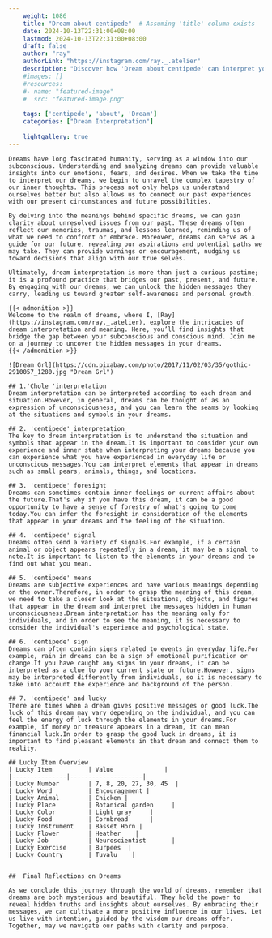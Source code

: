 ```yaml
---
    weight: 1086
    title: "Dream about centipede"  # Assuming 'title' column exists
    date: 2024-10-13T22:31:00+08:00
    lastmod: 2024-10-13T22:31:00+08:00
    draft: false
    author: "ray"
    authorLink: "https://instagram.com/ray._.atelier"
    description: "Discover how 'Dream about centipede' can interpret your future and uncover its significant meanings in your life."
    #images: []
    #resources:
    #- name: "featured-image"
    #  src: "featured-image.png"
    
    tags: ['centipede', 'about', 'Dream']
    categories: ["Dream Interpretation"]
    
    lightgallery: true
---
```

    
    Dreams have long fascinated humanity, serving as a window into our subconscious. Understanding and analyzing dreams can provide valuable insights into our emotions, fears, and desires. When we take the time to interpret our dreams, we begin to unravel the complex tapestry of our inner thoughts. This process not only helps us understand ourselves better but also allows us to connect our past experiences with our present circumstances and future possibilities.
    
    By delving into the meanings behind specific dreams, we can gain clarity about unresolved issues from our past. These dreams often reflect our memories, traumas, and lessons learned, reminding us of what we need to confront or embrace. Moreover, dreams can serve as a guide for our future, revealing our aspirations and potential paths we may take. They can provide warnings or encouragement, nudging us toward decisions that align with our true selves.
    
    Ultimately, dream interpretation is more than just a curious pastime; it is a profound practice that bridges our past, present, and future. By engaging with our dreams, we can unlock the hidden messages they carry, leading us toward greater self-awareness and personal growth.
    
    {{< admonition >}}
    Welcome to the realm of dreams, where I, [Ray](https://instagram.com/ray._.atelier), explore the intricacies of dream interpretation and meaning. Here, you’ll find insights that bridge the gap between your subconscious and conscious mind. Join me on a journey to uncover the hidden messages in your dreams.
    {{< /admonition >}}
    
    ![Dream Grl](https://cdn.pixabay.com/photo/2017/11/02/03/35/gothic-2910057_1280.jpg "Dream Grl")
    
    ## 1.'Chole 'interpretation
    Dream interpretation can be interpreted according to each dream and situation.However, in general, dreams can be thought of as an expression of unconsciousness, and you can learn the seams by looking at the situations and symbols in your dreams.
    
    ## 2. 'centipede' interpretation
    The key to dream interpretation is to understand the situation and symbols that appear in the dream.It is important to consider your own experience and inner state when interpreting your dreams because you can experience what you have experienced in everyday life or unconscious messages.You can interpret elements that appear in dreams such as small pears, animals, things, and locations.
    
    ## 3. 'centipede' foresight
    Dreams can sometimes contain inner feelings or current affairs about the future.That's why if you have this dream, it can be a good opportunity to have a sense of forestry of what's going to come today.You can infer the foresight in consideration of the elements that appear in your dreams and the feeling of the situation.
    
    ## 4. 'centipede' signal
    Dreams often send a variety of signals.For example, if a certain animal or object appears repeatedly in a dream, it may be a signal to note.It is important to listen to the elements in your dreams and to find out what you mean.
    
    ## 5. 'centipede' means
    Dreams are subjective experiences and have various meanings depending on the owner.Therefore, in order to grasp the meaning of this dream, we need to take a closer look at the situations, objects, and figures that appear in the dream and interpret the messages hidden in human unconsciousness.Dream interpretation has the meaning only for individuals, and in order to see the meaning, it is necessary to consider the individual's experience and psychological state.
    
    ## 6. 'centipede' sign
    Dreams can often contain signs related to events in everyday life.For example, rain in dreams can be a sign of emotional purification or change.If you have caught any signs in your dreams, it can be interpreted as a clue to your current state or future.However, signs may be interpreted differently from individuals, so it is necessary to take into account the experience and background of the person.
    
    ## 7. 'centipede' and lucky
    There are times when a dream gives positive messages or good luck.The luck of this dream may vary depending on the individual, and you can feel the energy of luck through the elements in your dreams.For example, if money or treasure appears in a dream, it can mean financial luck.In order to grasp the good luck in dreams, it is important to find pleasant elements in that dream and connect them to reality.
    
    ## Lucky Item Overview
    | Lucky Item          | Value              |
    |---------------|--------------------|
    | Lucky Number        | 7, 8, 20, 27, 30, 45  |
    | Lucky Word          | Encouragement |
    | Lucky Animal        | Chicken |
    | Lucky Place         | Botanical garden     |
    | Lucky Color         | Light gray     |
    | Lucky Food          | Cornbread      |
    | Lucky Instrument    | Basset Horn |
    | Lucky Flower        | Heather    |
    | Lucky Job           | Neuroscientist       |
    | Lucky Exercise      | Burpees  |
    | Lucky Country       | Tuvalu    |
    
    
    ##  Final Reflections on Dreams
    
    As we conclude this journey through the world of dreams, remember that dreams are both mysterious and beautiful. They hold the power to reveal hidden truths and insights about ourselves. By embracing their messages, we can cultivate a more positive influence in our lives. Let us live with intention, guided by the wisdom our dreams offer. Together, may we navigate our paths with clarity and purpose.
    